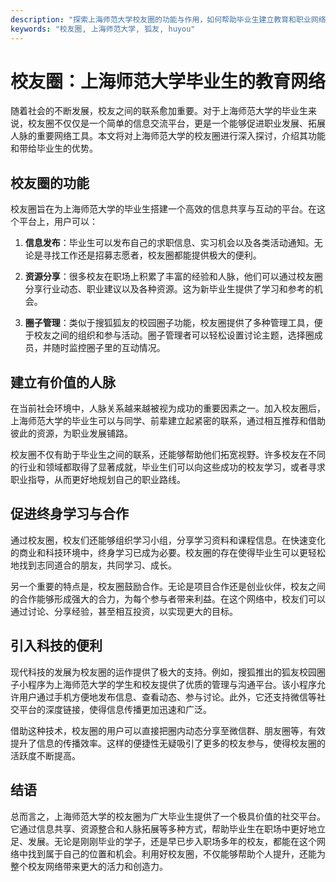 ```yaml
---
description: "探索上海师范大学校友圈的功能与作用，如何帮助毕业生建立教育和职业网络。"
keywords: "校友圈, 上海师范大学, 狐友, huyou"
---
```

# 校友圈：上海师范大学毕业生的教育网络

随着社会的不断发展，校友之间的联系愈加重要。对于上海师范大学的毕业生来说，校友圈不仅仅是一个简单的信息交流平台，更是一个能够促进职业发展、拓展人脉的重要网络工具。本文将对上海师范大学的校友圈进行深入探讨，介绍其功能和带给毕业生的优势。

## 校友圈的功能

校友圈旨在为上海师范大学的毕业生搭建一个高效的信息共享与互动的平台。在这个平台上，用户可以：

1. **信息发布**：毕业生可以发布自己的求职信息、实习机会以及各类活动通知。无论是寻找工作还是招募志愿者，校友圈都能提供极大的便利。
   
2. **资源分享**：很多校友在职场上积累了丰富的经验和人脉，他们可以通过校友圈分享行业动态、职业建议以及各种资源。这为新毕业生提供了学习和参考的机会。

3. **圈子管理**：类似于搜狐狐友的校园圈子功能，校友圈提供了多种管理工具，便于校友之间的组织和参与活动。圈子管理者可以轻松设置讨论主题，选择圈成员，并随时监控圈子里的互动情况。

## 建立有价值的人脉

在当前社会环境中，人脉关系越来越被视为成功的重要因素之一。加入校友圈后，上海师范大学的毕业生可以与同学、前辈建立起紧密的联系，通过相互推荐和借助彼此的资源，为职业发展铺路。

校友圈不仅有助于毕业生之间的联系，还能够帮助他们拓宽视野。许多校友在不同的行业和领域都取得了显著成就，毕业生们可以向这些成功的校友学习，或者寻求职业指导，从而更好地规划自己的职业路线。

## 促进终身学习与合作

通过校友圈，校友们还能够组织学习小组，分享学习资料和课程信息。在快速变化的商业和科技环境中，终身学习已成为必要。校友圈的存在使得毕业生可以更轻松地找到志同道合的朋友，共同学习、成长。

另一个重要的特点是，校友圈鼓励合作。无论是项目合作还是创业伙伴，校友之间的合作能够形成强大的合力，为每个参与者带来利益。在这个网络中，校友们可以通过讨论、分享经验，甚至相互投资，以实现更大的目标。

## 引入科技的便利

现代科技的发展为校友圈的运作提供了极大的支持。例如，搜狐推出的狐友校园圈子小程序为上海师范大学的学生和校友提供了优质的管理与沟通平台。该小程序允许用户通过手机方便地发布信息、查看动态、参与讨论。此外，它还支持微信等社交平台的深度链接，使得信息传播更加迅速和广泛。

借助这种技术，校友圈的用户可以直接把圈内动态分享至微信群、朋友圈等，有效提升了信息的传播效率。这样的便捷性无疑吸引了更多的校友参与，使得校友圈的活跃度不断提高。

## 结语

总而言之，上海师范大学的校友圈为广大毕业生提供了一个极具价值的社交平台。它通过信息共享、资源整合和人脉拓展等多种方式，帮助毕业生在职场中更好地立足、发展。无论是刚刚毕业的学子，还是早已步入职场多年的校友，都能在这个网络中找到属于自己的位置和机会。利用好校友圈，不仅能够帮助个人提升，还能为整个校友网络带来更大的活力和创造力。
